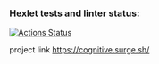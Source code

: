 ### Hexlet tests and linter status:
[![Actions Status](https://github.com/YU-K/layout-designer-project-lvl1/workflows/hexlet-check/badge.svg)](https://github.com/YU-K/layout-designer-project-lvl1/actions)

project link https://cognitive.surge.sh/
